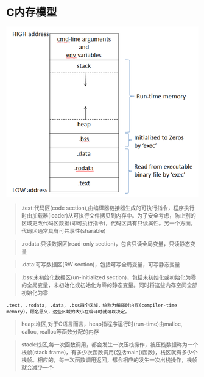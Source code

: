 # C内存模型


![](CMModel.png)

>.text:代码区(code section),由编译器链接器生成的可执行指令，程序执行时由加载器(loader)从可执行文件拷贝到内存中。为了安全考虑，防止别的区域更改代码区数据(即可执行指令)，代码区具有只读属性。另一个方面，代码区通常具有可共享性(sharable)


>.rodata:只读数据区(read-only section)，包含只读全局变量，只读静态变量


>.data:可写数据区(RW section)，包括可写全局变量，可写静态变量


>.bss:未初始化数据区(un-initialized section)，包括未初始化或初始化为零的全局变量，未初始化或初始化为零的静态变量。同时将这些内存空间全部初始化为零


```
.text, .rodata, .data, .bss四个区域，统称为编译时内存(compiler-time memory)，顾名思义，这些区域的大小在编译时就可以决定。
```

>heap:堆区,对于C语言而言，heap指程序运行时(run-time)由malloc, calloc, realloc等函数分配的内存


>stack:栈区,每一次函数调用，都会发生一次压栈操作，被压栈数据称为一个栈帧(stack frame)，有多少次函数调用(包括main()函数)，栈区就有多少个栈帧。相应的，每一次函数调用返回，都会相应的发生一次出栈操作，栈帧就会减少一个
